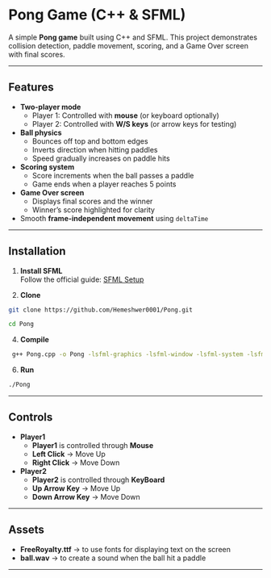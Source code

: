# Pong Game (C++ & SFML)

A simple **Pong game** built using C++ and SFML. This project demonstrates collision detection, paddle movement, scoring, and a Game Over screen with final scores.

---

## Features

- **Two-player mode**
  - Player 1: Controlled with **mouse** (or keyboard optionally)  
  - Player 2: Controlled with **W/S keys** (or arrow keys for testing)
- **Ball physics**
  - Bounces off top and bottom edges
  - Inverts direction when hitting paddles
  - Speed gradually increases on paddle hits
- **Scoring system**
  - Score increments when the ball passes a paddle
  - Game ends when a player reaches 5 points
- **Game Over screen**
  - Displays final scores and the winner
  - Winner’s score highlighted for clarity
- Smooth **frame-independent movement** using `deltaTime`

---

## Installation

1. **Install SFML**  
   Follow the official guide: [SFML Setup](https://www.sfml-dev.org/tutorials/2.5/)

2. **Clone**
```bash
git clone https://github.com/Hemeshwer0001/Pong.git
```
```bash 
cd Pong
```
4. **Compile**
```bash
 g++ Pong.cpp -o Pong -lsfml-graphics -lsfml-window -lsfml-system -lsfml-audio
```
6. **Run**
```bash
./Pong
```
---
## Controls
- **Player1**
  - **Player1** is controlled through **Mouse**
  - **Left Click** -> Move Up
  - **Right Click** -> Move Down
- **Player2**
  - **Player2** is controlled through **KeyBoard**
  - **Up Arrow Key** -> Move Up
  - **Down Arrow Key** -> Move Down
---

## Assets
- **FreeRoyalty.ttf** -> to use fonts for displaying text on the screen
- **ball.wav** -> to create a sound when the ball hit a paddle

---
